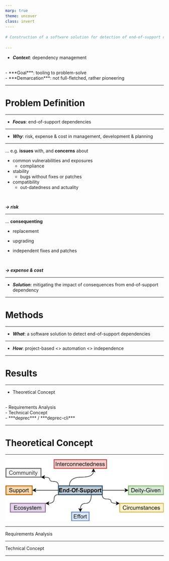 ```yaml
---
marp: true
theme: uncover
class: invert
----

# Construction of a software solution for detection of end-of-support dependencies

---
```


- ***Context***: 
dependency management
<br>
- ***Goal***:
tooling to problem-solve
<br>
- ***Demarcation***:
not full-fletched, rather pioneering

---

# Problem Definition

---

- ***Focus***:
end-of-support dependencies

---

- ***Why***:
risk, expense & cost
in management, development & planning

---

... e.g. **issues** with, and **concerns** about

- common vulnerabilities and exposures
    - compliance
- stability
    - bugs without fixes or patches
- compatibility
    - out-datedness and actuality

<br>

***-> risk***

---

... **consequenting** 

- replacement

- upgrading

- independent fixes and patches

<br>

***-> expense & cost***

---

- ***Solution***:
mitigating the impact of consequences from
end-of-support dependency

---

# Methods

---

- ***What***:
a software solution 
to detect end-of-support dependencies

---

- ***How***:
project-based <> automation <> independence

---

# Results

---

- Theoretical Concept 
<br>
- Requirements Analysis
<br>
- Technical Concept
<br>
- ***deprec*** / ***deprec-cli***

---

# Theoretical Concept

---

![width:1000px](eos-factors.drawio.png)

---

Requirements Analysis

---

Technical Concept

---